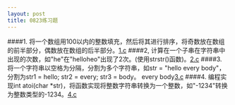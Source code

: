 ```yaml
---
layout: post
title: 0823练习题
---
```

####1.
将一个数组用100以内的整数填充，然后将其进行排序，将奇数放在数组的前半部分，偶数放在数组的后半部分。<a href="./1.c">1.c</a>
####2,
计算在一个子串在字符串中出现的次数，如"he"在"helloheo"出现了2次。(使用strstr()函数)。<a href="./2.c">2.c</a>
####3.
将一个字符串以空格为分隔，分割为多个字符串，如str = "hello every body"，分割为str1 = hello; str2 = every; str3 = body。
every body<a href="./3.c">3.c</a>
####4.
编程实现int atoi(char
\*str)，将函数实现将整数字符串转换为一个整数，如"-1234"转换为整数类型的-1234。<a href="./4.c">4.c</a>
